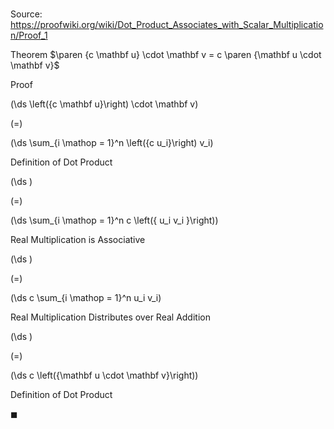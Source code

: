 # 

Source: https://proofwiki.org/wiki/Dot_Product_Associates_with_Scalar_Multiplication/Proof_1

Theorem
$\paren {c \mathbf u} \cdot \mathbf v = c \paren {\mathbf u \cdot \mathbf v}$


Proof













\(\ds \left({c \mathbf u}\right) \cdot \mathbf v\)

\(=\)







\(\ds \sum_{i \mathop = 1}^n \left({c u_i}\right) v_i\)





Definition of Dot Product














\(\ds \)

\(=\)







\(\ds \sum_{i \mathop = 1}^n c \left({ u_i v_i }\right)\)





Real Multiplication is Associative














\(\ds \)

\(=\)







\(\ds c \sum_{i \mathop = 1}^n u_i v_i\)





Real Multiplication Distributes over Real Addition














\(\ds \)

\(=\)







\(\ds c \left({\mathbf u \cdot \mathbf v}\right)\)





Definition of Dot Product



$\blacksquare$





